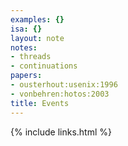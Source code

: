 ```yaml
---
examples: {}
isa: {}
layout: note
notes:
- threads
- continuations
papers:
- ousterhout:usenix:1996
- vonbehren:hotos:2003
title: Events
---
```

{% include links.html %}
